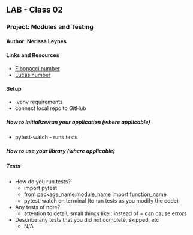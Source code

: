 ## LAB - Class 02

### Project: Modules and Testing

#### Author: Nerissa Leynes

#### Links and Resources

- [Fibonacci number](https://en.wikipedia.org/wiki/Fibonacci_number)
- [Lucas number](https://en.wikipedia.org/wiki/Lucas_number)

#### Setup
- .venv requirements
- connect local repo to GitHub

##### How to initialize/run your application (where applicable)

- pytest-watch - runs tests

##### How to use your library (where applicable)

##### Tests
- How do you run tests?
  - import pytest
  - from package_name.module_name import function_name
  - pytest-watch on terminal (to run tests as you modify the code)
- Any tests of note?
  - attention to detail, small things like : instead of = can cause errors
- Describe any tests that you did not complete, skipped, etc
  - N/A